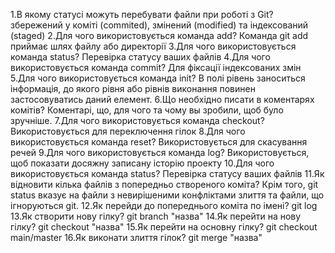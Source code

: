 1.В якому статусі можуть перебувати файли при роботі з Git?
  збережений у коміті (commited), змінений (modified) та індексований (staged)
2.Для чого використовується команда add?
  Команда git add приймає шлях файлу або директорії
3.Для чого використовується команда status?
  Перевірка статусу ваших файлів
4.Для чого використовується команда commit?
  Для фіксації індексованих змін
5.Для чого використовується команда init? 
  В полі рівень заноситься інформація, до якого рівня або рівнів виконання повинен застосовуватись даний елемент.
6.Що необхідно писати в коментарях комітів? 
  Коментарi, що, для чого та чому вы зробили, щоб було зручнiше.
7.Для чого використовується команда checkout?
  Використовується для переключення гілок 
8.Для чого використовується команда reset? 
  Використовується для скасування речей
9.Для чого використовується команда log?
  Використовується, щоб показати досяжну записану історію проекту
10.Для чого використовується команда status?
  Перевірка статусу ваших файлів
11.Як відновити кілька файлів з попередньо створеного коміта?
  Крім того, git status вказує на файли з невирішеними
  конфліктами злиття та файли, що ігноруються git.
12.Як перейди до попереднього коміта по імені? 
  git log
13.Як створити нову гілку? 
  git branch "назва"
14.Як перейти на нову гілку?
  git checkout "назва"
15.Як перейти на основну гілку? 
  git checkout main/master
16.Як виконати злиття гілок? 
  git merge "назва"



























